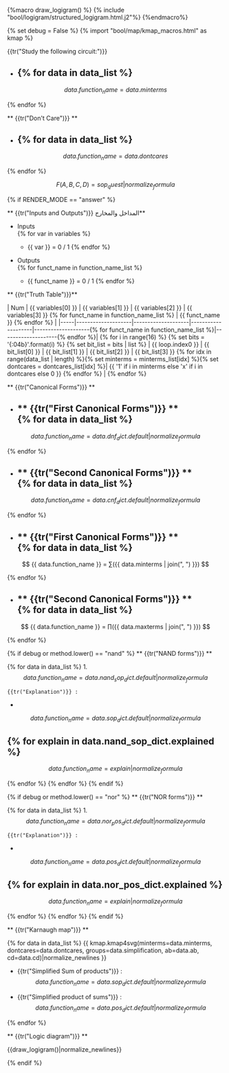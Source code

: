 {%macro draw_logigram() %}
{% include "bool/logigram/structured_logigram.html.j2"%}
{%endmacro%}

{% set debug = False %}
{% import "bool/map/kmap_macros.html" as kmap %}

{{tr("Study the following circuit:")}}

- {% for data in data_list %}
  - 
$$
 {{ data.function_name }} = {{ data.minterms }} 
$$

  {% endfor %}

** {{tr("Don't Care")}} **  
- {% for data in data_list %}
  - 
$$
 {{ data.function_name }} = {{ data.dontcares }} 
$$

  {% endfor %}


$$
 F(A,B,C,D) = {{ sop_quest|normalize_formula }} 
$$


{% if RENDER_MODE == "answer" %}

** {{tr("Inputs and Outputs")}}  <span dir="rtl">المداخل والمخارج</span>**

- Inputs  
  {% for var in variables %}
  - {{ var }} = 0 / 1
  {% endfor %}

- Outputs  
  {% for funct_name in function_name_list %}
  - {{ funct_name }} = 0 / 1
  {% endfor %}

** {{tr("Truth Table")}}**

| Num | {{ variables[0] }} | {{ variables[1] }} | {{ variables[2] }} | {{ variables[3] }} {% for funct_name in function_name_list %} | {{ funct_name }} {% endfor %} |
|-----|--------------------|--------------------|--------------------|--------------------{% for funct_name in function_name_list %}|--------------------{% endfor %}|
{% for i in range(16) %}
{% set bits = '{:04b}'.format(i) %}
{% set bit_list = bits | list %}
| {{ loop.index0 }} | {{ bit_list[0] }} | {{ bit_list[1] }} | {{ bit_list[2] }} | {{ bit_list[3] }} {% for idx in range(data_list | length) %}{% set minterms = minterms_list[idx] %}{% set dontcares = dontcares_list[idx] %}| {{ '1' if i in minterms else 'x' if i in dontcares else 0 }} {% endfor %} |
{% endfor %}

** {{tr("Canonical Forms")}}  **

- ** {{tr("First Canonical Forms")}}  **  
  {% for data in data_list %}
  - 
$$
 {{ data.function_name }} = {{ data.dnf_dict.default|normalize_formula }} 
$$

  {% endfor %}

- ** {{tr("Second Canonical Forms")}}  **  
  {% for data in data_list %}
  - 
$$
 {{ data.function_name }} = {{ data.cnf_dict.default|normalize_formula }} 
$$

  {% endfor %}

- ** {{tr("First Canonical Forms")}}  **  
  {% for data in data_list %}
  - 
$$
 {{ data.function_name }} = ∑({{ data.minterms | join(", ") }}) 
$$

  {% endfor %}

- ** {{tr("Second Canonical Forms")}}  **  
  {% for data in data_list %}
  - 
$$
 {{ data.function_name }} = ∏({{ data.maxterms | join(", ") }}) 
$$

  {% endfor %}

{% if debug or method.lower() == "nand" %}
** {{tr("NAND forms")}} **

{% for data in data_list %}
1. 
$$
 {{ data.function_name }} = {{ data.nand_sop_dict.default|normalize_formula }} 
$$


    {{tr("Explanation")}} :  
   - 
$$
 {{ data.function_name }} = {{ data.sop_dict.default|normalize_formula }} 
$$
  
   {% for explain in data.nand_sop_dict.explained %}
   - 
$$
 {{ data.function_name }} = {{ explain|normalize_formula }} 
$$

   {% endfor %}
{% endfor %}
{% endif %}

{% if debug or method.lower() == "nor" %}
** {{tr("NOR forms")}} **

{% for data in data_list %}
1. 
$$
 {{ data.function_name }} = {{ data.nor_pos_dict.default|normalize_formula }} 
$$


    {{tr("Explanation")}} :  
   - 
$$
 {{ data.function_name }} = {{ data.pos_dict.default|normalize_formula }} 
$$
  
   {% for explain in data.nor_pos_dict.explained %}
   - 
$$
 {{ data.function_name }} = {{ explain|normalize_formula }} 
$$

   {% endfor %}
{% endfor %}
{% endif %}

** {{tr("Karnaugh map")}}  **

{% for data in data_list %}
{{ kmap.kmap4svg(minterms=data.minterms, dontcares=data.dontcares, groups=data.simplification, ab=data.ab, cd=data.cd)|normalize_newlines }}

-  {{tr("Simplified Sum of products")}} : 
$$
 {{ data.function_name }} = {{ data.sop_dict.default|normalize_formula }} 
$$

-  {{tr("Simplified product of sums")}} : 
$$
 {{ data.function_name }} = {{ data.pos_dict.default|normalize_formula }} 
$$

{% endfor %}

** {{tr("Logic diagram")}}  **

{{draw_logigram()|normalize_newlines}}

{% endif %}

